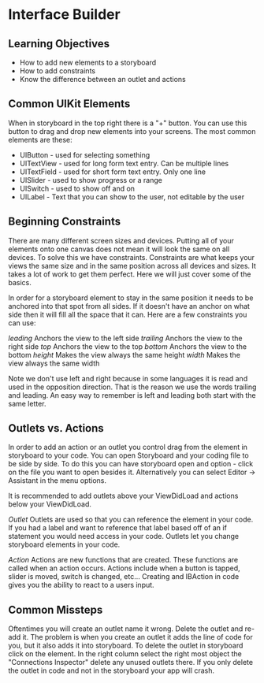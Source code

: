 # Interface Builder

## Learning Objectives
- How to add new elements to a storyboard
- How to add constraints
- Know the difference between an outlet and actions

## Common UIKit Elements

When in storyboard in the top right there is a "+" button. You can use this button to drag and drop new elements into your screens. The most common elements are these:

- UIButton - used for selecting something
- UITextView - used for long form text entry. Can be multiple lines
- UITextField - used for short form text entry. Only one line
- UISlider - used to show progress or a range
- UISwitch - used to show off and on
- UILabel - Text that you can show to the user, not editable by the user

## Beginning Constraints

There are many different screen sizes and devices. Putting all of your elements onto one canvas does not mean it will look the same on all devices. To solve this we have constraints. Constraints are what keeps your views the same size and in the same position across all devices and sizes. It takes a lot of work to get them perfect. Here we will just cover some of the basics.

In order for a storyboard element to stay in the same position it needs to be anchored into that spot from all sides. If it doesn't have an anchor on what side then it will fill all the space that it can. Here are a few constraints you can use:

*leading* Anchors the view to the left side
*trailing* Anchors the view to the right side
*top* Anchors the view to the top
*bottom* Anchors the view to the bottom
*height* Makes the view always the same height
*width* Makes the view always the same width

Note we don't use left and right because in some languages it is read and used in the opposition direction. That is the reason we use the words trailing and leading. An easy way to remember is left and leading both start with the same letter.

## Outlets vs. Actions

In order to add an action or an outlet you control drag from the element in storyboard to your code. You can open Storyboard and your coding file to be side by side. To do this you can have storyboard open and option - click on the file you want to open besides it. Alternatively you can select Editor -> Assistant in the menu options.

It is recommended to add outlets above your ViewDidLoad and actions below your ViewDidLoad.

*Outlet* Outlets are used so that you can reference the element in your code. If you had a label and want to reference that label based off of an if statement you would need access in your code. Outlets let you change storyboard elements in your code.

*Action* Actions are new functions that are created. These functions are called when an action occurs. Actions include when a button is tapped, slider is moved, switch is changed, etc... Creating and IBAction in code gives you the ability to react to a users input.

## Common Missteps

Oftentimes you will create an outlet name it wrong. Delete the outlet and re-add it. The problem is when you create an outlet it adds the line of code for you, but it also adds it into storyboard. To delete the outlet in storyboard click on the element. In the right column select the right most object the "Connections Inspector" delete any unused outlets there. If you only delete the outlet in code and not in the storyboard your app will crash.






